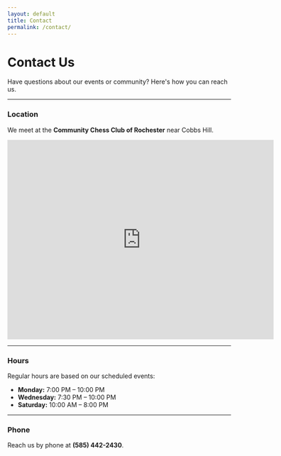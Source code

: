 ```yaml
---
layout: default
title: Contact
permalink: /contact/
---
```


# Contact Us <i class="fas fa-envelope text-success"></i>

Have questions about our events or community? Here's how you can reach us.

---

### Location <i class="fas fa-map-marker-alt text-danger"></i>
We meet at the **Community Chess Club of Rochester** near Cobbs Hill.

<iframe src="https://www.google.com/maps/embed?pb=!1m18!1m12!1m3!1d5822.22165406604!2d-77.56481832347187!3d43.14420198520202!2m3!1f0!2f0!3f0!3m2!1i1024!2i768!4f13.1!3m3!1m2!1s0x89d6b57df6d6ebef%3A0xf3e9db453ff7fcb9!2sChess%20Gorilla!5e0!3m2!1sen!2sus!4v1738529258733!5m2!1sen!2sus" width="600" height="450" style="border:0;" allowfullscreen="" loading="lazy" referrerpolicy="no-referrer-when-downgrade"></iframe>

---

### Hours <i class="fas fa-clock text-info"></i>
Regular hours are based on our scheduled events:

- **Monday:** 7:00 PM – 10:00 PM
- **Wednesday:** 7:30 PM – 10:00 PM
- **Saturday:** 10:00 AM – 8:00 PM

---

### Phone <i class="fas fa-phone text-primary"></i>
Reach us by phone at **(585) 442-2430**.